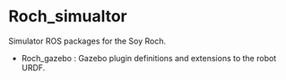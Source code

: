 Roch_simualtor
==============

Simulator ROS packages for the Soy Roch.

 - Roch_gazebo : Gazebo plugin definitions and extensions to the robot URDF.
